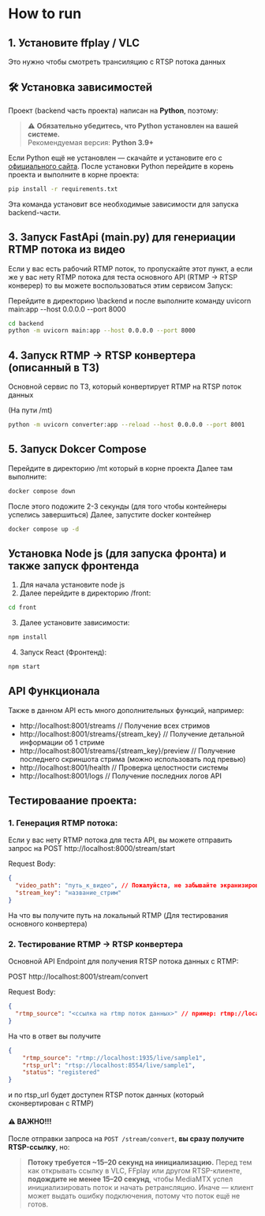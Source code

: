 # How to run

## 1. Установите ffplay / VLC

Это нужно чтобы смотреть трансиляцию с RTSP потока данных

## 🛠 Установка зависимостей

Проект (backend часть проекта) написан на **Python**, поэтому:

> ⚠️ **Обязательно убедитесь, что Python установлен на вашей системе.**  
> Рекомендуемая версия: **Python 3.9+**

Если Python ещё не установлен — скачайте и установите его с [официального сайта](https://www.python.org/downloads/).
После установки Python перейдите в корень проекта и выполните в корне проекта:

```bash
pip install -r requirements.txt
```
Эта команда установит все необходимые зависимости для запуска backend-части.

## 3. Запуск FastApi (main.py) для генериации RTMP потока из видео

Если у вас есть рабочий RTMP поток, то пропускайте этот пункт, а если же у вас нету RTMP потока для теста основного API (RTMP -> RTSP конверер) то вы можете воспользоваться этим сервисом
Запуск:

Перейдите в директорию \backend
и после выполните команду uvicorn main:app --host 0.0.0.0 --port 8000
```bash
cd backend
python -m uvicorn main:app --host 0.0.0.0 --port 8000
```

## 4. Запуск RTMP -> RTSP конвертера (описанный в ТЗ)

Основной сервис по ТЗ, который конвертирует RTMP на RTSP поток данных

(На пути /mt)
```bash
python -m uvicorn converter:app --reload --host 0.0.0.0 --port 8001
```

## 5. Запуск Dokcer Compose

Перейдите в директорию /mt который в корне проекта
Далее там выполните:

```bash
docker compose down
```

После этого подожите 2-3 секунды (для того чтобы контейнеры успелись завершиться)
Далее, запустите docker контейнер

```bash
docker compose up -d
```

## Установка Node js (для запуска фронта) и также запуск фронтенда

1. Для начала установите node js
2. Далее перейдите в директорию /front:

```bash
cd front
```

3. Далее установите зависимости:

```bash
npm install
```

4. Запуск React (Фронтенд):

```bash
npm start
```

## API Функционала

Также в данном API есть много дополнительных функций, например:
- http://localhost:8001/streams // Получение всех стримов
- http://localhost:8001/streams/{stream_key} // Получение детальной информации об 1 стриме
- http://localhost:8001/streams/{stream_key}/preview // Получение последнего скриншота стрима (можно использовать под превью)
- http://localhost:8001/health // Проверка целостности системы
- http://localhost:8001/logs // Получение последних логов API

## Тестироваание проекта:

### 1. Генерация RTMP потока: 
Если у вас нету RTMP потока для теста API, вы можете отправить запрос на
POST http://localhost:8000/stream/start

Request Body:

```json
{
  "video_path": "путь_к_видео", // Пожалуйста, не забывайте экранизировать \
  "stream_key": "название_стрим" 
}
```

На что вы получите путь на локальный RTMP (Для тестирования основного конвертера)

### 2. Тестирование RTMP -> RTSP конвертера
Основной API Endpoint для получения RTSP потока данных с RTMP:

POST http://localhost:8001/stream/convert

Request Body:
```json
{
  "rtmp_source": "<ссылка на rtmp поток данных>" // пример: rtmp://localhost:1935/live/sample1
}
```

На что в ответ вы получите 

```json
{
    "rtmp_source": "rtmp://localhost:1935/live/sample1",
    "rtsp_url": "rtsp://localhost:8554/live/sample1",
    "status": "registered"
}
```

и по rtsp_url будет доступен RTSP поток данных (который сконвертирован с RTMP)
#### ⚠️ ВАЖНО!!!

После отправки запроса на `POST /stream/convert`, **вы сразу получите RTSP-ссылку**, но:
> **Потоку требуется ~15–20 секунд на инициализацию.**
Перед тем как открывать ссылку в VLC, FFplay или другом RTSP-клиенте, **подождите не менее 15–20 секунд**, чтобы MediaMTX успел инициализировать поток и начать ретрансляцию.
Иначе — клиент может выдать ошибку подключения, потому что поток ещё не готов.
